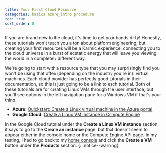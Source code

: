 ```yaml
---
title: Your First Cloud Resource
categories: basics azure_intro procedure
toc: true
sort_order: 0
---
```

If you are brand new to the cloud, it's time to get your hands dirty! <!--more-->Honestly, these tutorials won't teach you a ton about platform engineering, but creating your first resources will be a Karmic experience, connecting you to the cloud universe in a burst of ecstatic energy that will leave you viewing the world in a completely different way. 

We're going to start with a resource type that you may surprisingly find you won't be using that often (depending on the industry you're in): virtual machines. Each cloud provider has perfectly good tutorials in their documentation, so this is just going to be a link to each tutorial. Both of these tutorials are for creating Linux VMs through the user interface, but you'll see options in the left navigation pane for a Windows VM if that's your thing.

- **Azure**: [Quickstart: Create a Linux virtual machine in the Azure portal](https://learn.microsoft.com/en-us/azure/virtual-machines/linux/quick-create-portal?tabs=ubuntu)
- **Google Cloud**: [Create a Linux VM instance in Compute Engine](https://cloud.google.com/compute/docs/create-linux-vm-instance)

In the Google Cloud tutorial under the **Create a Linux VM instance** section, it says to go to the **Create an instance** page, but that doesn't seem to appear either in the console home or the Compute Engine API page. In my testing, I had to go back to my [home console](https://console.cloud.google.com/welcome/new) and click the **Create a VM** button under the **Products** section.
{: .notice--warning}